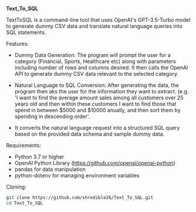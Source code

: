 **Text_To_SQL**

TextToSQL is a command-line tool that uses OpenAI's GPT-3.5-Turbo model to generate dummy CSV data and translate natural language queries into SQL statements. 

Features:

- Dummy Data Generation: The program will prompt the user for a category (Financial, Sports, Healthcare etc)
  along with parameters including number of rows and columns desired. It then calls the OpenAI API to generate dummy CSV data relevant to the selected category.

- Natural Language to SQL Conversion: After generating the data, the program then aks the user for the information they want to extract.
  (e.g. 'I want to find the average amount sales among all customers over 25 years old and then within these customers I want to find those
  that spend in between $5000 and $10000 anually, and then sort them by spending in descending order'.

- It converts the natural language request into a structured SQL query based on the provided data schema and sample dummy data.

Requirements:

- Python 3.7 or higher
- OpenAI Python Library (https://github.com/openai/openai-python)
- pandas for data manipulation
- python-dotenv for managing environment variables

Cloning:
   ```bash
   git clone https://github.com/shredible26/Text_To_SQL.git
   cd Text_To_SQL
